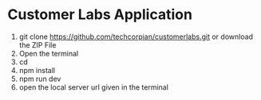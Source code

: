 # Customer Labs Application

1. git clone https://github.com/techcorpian/customerlabs.git or download the ZIP File
2. Open the terminal
3. cd <folder name>
4. npm install
5. npm run dev
6. open the local server url given in the terminal
